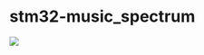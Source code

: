 # stm32-music_spectrum

![](https://github.com/gutierrez-lucas/stm32-music_spectrum/blob/main/sample.gif)